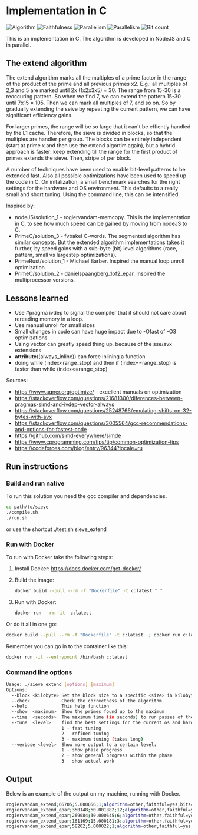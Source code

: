 # Implementation in C

![Algorithm](https://img.shields.io/badge/Algorithm-other-yellowgreen)
![Faithfulness](https://img.shields.io/badge/Faithful-yes-green)
![Parallelism](https://img.shields.io/badge/Parallel-no-green)
![Parallelism](https://img.shields.io/badge/Parallel-yes-green)
![Bit count](https://img.shields.io/badge/Bits-1-green)

This is an implementation in C.
The algorithm is developed in NodeJS and C in parallel. 

## The extend algorithm
The extend algorithm marks all the multiples of a prime factor in the range of the product of the prime and all previous primes x2. E.g.: all multiples of 2,3 and 5 are marked until 2x (1x2x3x5) = 30. The range from 15-30 is a reoccuring pattern. So when we find 7, we can extend the pattern 15-30 until 7x15 = 105. Then we can mark all multiples of 7, and so on. So by gradually extending the seive by repeating the current pattern, we can have significant efficiency gains. 

For larger primes, the range will be so large that it can't be effiently handled by the L1 cache. Therefore, the sieve is divided in blocks, so that the multiples are handler per group. The blocks can be entirely independent (start at prime x and then use the extend algortim again), but a hybrid approach is faster: keep extending till the range for the first product of primes extends the sieve. Then, stripe of per block. 

A number of techniques have been used to enable bit-level patterns to be extended fast. 
Also all possible optimizations have been used to speed up the code in C.
On initalization, a small benchmark searches for the right settings for the hardware and OS environment. 
This defaults to a really small and short tuning. Using the command line, this can be intensified.

Inspired by: 
- nodeJS/solution_1 - rogiervandam-memcopy. This is the implementation in C, to see how much speed can be gained by moving from nodeJS to C. 
- PrimeC/solution_3 - fvbakel C-words. The segmented algorithm has similar concepts. But the extended algorithm implementations takes it further, by speed gains with a sub-byte (bit) level algorithms (race, pattern, small vs largestep optimizations).
- PrimeRust/solution_1 - Michael Barber. Inspired the manual loop unroll optimization
- PrimeC/solution_2 - danielspaangberg_1of2_epar. Inspired the multiprocessor versions. 

## Lessons learned
- Use #pragma ivdep to signal the compiler that it should not care about rereading memory in a loop.
- Use manual unroll for small sizes
- Small changes in code can have huge impact due to -Ofast of -O3 optimizations
- Using vector can greatly speed thing up, because of the sse/avx extensions
- __attribute__((always_inline)) can force inlining a function
- doing while (index<range_stop) and then if (index==range_stop) is faster than while (index<=range_stop)

Sources:
- https://www.agner.org/optimize/ - excellent manuals on optimization
- https://stackoverflow.com/questions/21681300/diferences-between-pragmas-simd-and-ivdep-vector-always
- https://stackoverflow.com/questions/25248766/emulating-shifts-on-32-bytes-with-avx
- https://stackoverflow.com/questions/3005564/gcc-recommendations-and-options-for-fastest-code
- https://github.com/simd-everywhere/simde
- https://www.cprogramming.com/tips/tip/common-optimization-tips
- https://codeforces.com/blog/entry/96344?locale=ru

## Run instructions


### Build and run native
To run this solution you need the gcc compiler and dependencies.

```bash
cd path/to/sieve
./compile.sh
./run.sh
```
or use the shortcut ./test.sh sieve_extend

### Run with Docker

To run with Docker take the following steps:

1. Install Docker: <https://docs.docker.com/get-docker/>
2. Build the image:

    ```bash
    docker build --pull --rm -f "Dockerfile" -t c:latest "."
    ```

3. Run with Docker:

    ```bash
    docker run --rm -it  c:latest 
    ```

Or do it all in one go:

```bash
docker build --pull --rm -f "Dockerfile" -t c:latest .; docker run c:latest 
```

Remember you can go in to the container like this:

```bash
docker run -it --entrypoint /bin/bash c:latest
```

### Command line options
```bash
Usage: ./sieve_extend [options] [maximum]
Options:
  --block <kilobyte> Set the block size to a specific <size> in kilobytes
  --check            Check the correctness of the algorithm
  --help             This help function
  --show  <maximum>  Show the primes found up to the maximum
  --time  <seconds>  The maximum time (in seconds) to run passes of the sieve algorithm
  --tune  <level>    find the best settings for the current os and hardware
                     1 - fast tuning
                     2 - refined tuning
                     3 - maximum tuning (takes long)
  --verbose <level>  Show more output to a certain level:
                     1 - show phase progress
                     2 - show general progress within the phase
                     3 - show actual work
```

## Output
Below is an example of the output on my machine, running with Docker.

```bash
rogiervandam_extend;66705;5.000056;1;algorithm=other,faithful=yes,bits=1
rogiervandam_extend_epar;350148;60.001882;12;algorithm=other,faithful=yes,bits=1
rogiervandam_extend_epar;269084;30.000645;6;algorithm=other,faithful=yes,bits=1
rogiervandam_extend_epar;161169;15.000181;3;algorithm=other,faithful=yes,bits=1
rogiervandam_extend_epar;58202;5.000022;1;algorithm=other,faithful=yes,bits=1
```

